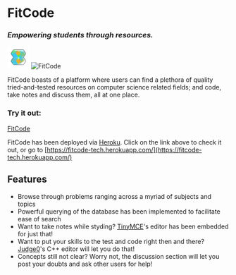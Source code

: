 # FitCode
### _Empowering students through resources._

<p align="left">
  <img src="static/img/logo.png" width="50" title="FitCode">
  <img src="static/img/lFitCode-Logo_.png" width="50" title="FitCode">
</p>

FitCode boasts of a platform where users can find a plethora of quality tried-and-tested resources on computer science related fields; and code, take notes and discuss them, all at one place.
### Try it out:
[FitCode](https://fitcode-tech.herokuapp.com/)

FitCode has been deployed via [Heroku](https://dashboard.heroku.com/). Click on the link above to check it out, or go to [https://fitcode-tech.herokuapp.com/](https://fitcode-tech.herokuapp.com/)
## Features

- Browse through problems ranging across a myriad of subjects and topics
- Powerful querying of the database has been implemented to facilitate ease of search
- Want to take notes while styding? [TinyMCE](https://www.tiny.cloud/)'s editor has been embedded for just that!
- Want to put your skills to the test and code right then and there? [Judge0](https://judge0.com/)'s C++ editor will let you do that!
- Concepts still not clear? Worry not, the discussion section will let you post your doubts and ask other users for help!
